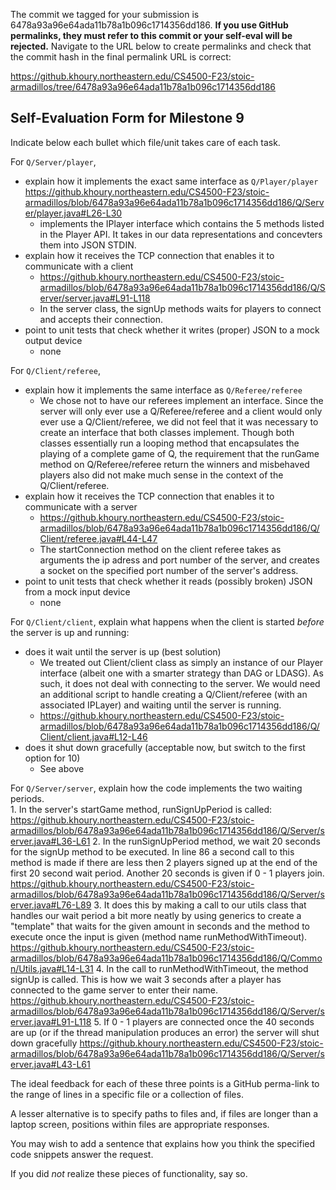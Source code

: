 The commit we tagged for your submission is 6478a93a96e64ada11b78a1b096c1714356dd186.
**If you use GitHub permalinks, they must refer to this commit or your self-eval will be rejected.**
Navigate to the URL below to create permalinks and check that the commit hash in the final permalink URL is correct:

https://github.khoury.northeastern.edu/CS4500-F23/stoic-armadillos/tree/6478a93a96e64ada11b78a1b096c1714356dd186

## Self-Evaluation Form for Milestone 9

Indicate below each bullet which file/unit takes care of each task.

For `Q/Server/player`,

- explain how it implements the exact same interface as `Q/Player/player`
    https://github.khoury.northeastern.edu/CS4500-F23/stoic-armadillos/blob/6478a93a96e64ada11b78a1b096c1714356dd186/Q/Server/player.java#L26-L30
    * implements the IPlayer interface which contains the 5 methods listed in the Player API. It takes in our data representations
      and concevters them into JSON STDIN.
- explain how it receives the TCP connection that enables it to communicate with a client
    * https://github.khoury.northeastern.edu/CS4500-F23/stoic-armadillos/blob/6478a93a96e64ada11b78a1b096c1714356dd186/Q/Server/server.java#L91-L118
    * In the server class, the signUp methods waits for players to connect and accepts their connection.
- point to unit tests that check whether it writes (proper) JSON to a mock output device
    * none

For `Q/Client/referee`,

- explain how it implements the same interface as `Q/Referee/referee`
    * We chose not to have our referees implement an interface. Since the server will only ever use a Q/Referee/referee and a client would only ever use a Q/Client/referee, we did not feel that it was necessary to create an interface that both classes implement. Though both classes essentially run a looping method that encapsulates the playing of a complete game of Q, the requirement that the runGame method on Q/Referee/referee return the winners and misbehaved players also did not make much sense in the context of the Q/Client/referee.
- explain how it receives the TCP connection that enables it to communicate with a server
    * https://github.khoury.northeastern.edu/CS4500-F23/stoic-armadillos/blob/6478a93a96e64ada11b78a1b096c1714356dd186/Q/Client/referee.java#L44-L47
    * The startConnection method on the client referee takes as arguments the ip adress and port number of the server, and creates a socket on the specified port number of the server's address.
- point to unit tests that check whether it reads (possibly broken) JSON from a mock input device
    * none

For `Q/Client/client`, explain what happens when the client is started _before_ the server is up and running:

- does it wait until the server is up (best solution)
    * We treated out Client/client class as simply an instance of our Player interface (albeit one with a smarter strategy than DAG or LDASG). As such, it does not deal with connecting to the server. We would need an additional script to handle creating a Q/Client/referee (with an associated IPLayer) and waiting until the server is running.
    * https://github.khoury.northeastern.edu/CS4500-F23/stoic-armadillos/blob/6478a93a96e64ada11b78a1b096c1714356dd186/Q/Client/client.java#L12-L46
- does it shut down gracefully (acceptable now, but switch to the first option for 10)
    * See above

For `Q/Server/server`, explain how the code implements the two waiting periods. <br>
    1. In the server's startGame method, runSignUpPeriod is called:
       https://github.khoury.northeastern.edu/CS4500-F23/stoic-armadillos/blob/6478a93a96e64ada11b78a1b096c1714356dd186/Q/Server/server.java#L36-L61
    2. In the runSignUpPeriod method, we wait 20 seconds for the signUp method to be executed. In line 86 a second call to this method is made if 
       there are less then 2 players signed up at the end of the first 20 second wait period. Another 20 seconds is given if 0 - 1 players join.
       https://github.khoury.northeastern.edu/CS4500-F23/stoic-armadillos/blob/6478a93a96e64ada11b78a1b096c1714356dd186/Q/Server/server.java#L76-L89
    3. It does this by making a call to our utils class that handles our wait period a bit more neatly by using generics to create a "template"
       that waits for the given amount in seconds and the method to execute once the input is given (method name runMethodWithTimeout). 
       https://github.khoury.northeastern.edu/CS4500-F23/stoic-armadillos/blob/6478a93a96e64ada11b78a1b096c1714356dd186/Q/Common/Utils.java#L14-L31
    4. In the call to runMethodWithTimeout, the method signUp is called. This is how we wait 3 seconds after a player has connected to the game 
       server to enter their name.
       https://github.khoury.northeastern.edu/CS4500-F23/stoic-armadillos/blob/6478a93a96e64ada11b78a1b096c1714356dd186/Q/Server/server.java#L91-L118
    5. If 0 - 1 players are connected once the 40 seconds are up (or if the thread manipulation produces an error) the server will shut down gracefully
       https://github.khoury.northeastern.edu/CS4500-F23/stoic-armadillos/blob/6478a93a96e64ada11b78a1b096c1714356dd186/Q/Server/server.java#L43-L61

The ideal feedback for each of these three points is a GitHub
perma-link to the range of lines in a specific file or a collection of
files.

A lesser alternative is to specify paths to files and, if files are
longer than a laptop screen, positions within files are appropriate
responses.

You may wish to add a sentence that explains how you think the
specified code snippets answer the request.

If you did *not* realize these pieces of functionality, say so.

